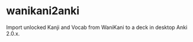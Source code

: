 wanikani2anki
=============

Import unlocked Kanji and Vocab from WaniKani to a deck in desktop Anki 2.0.x.


